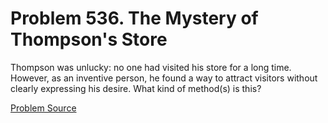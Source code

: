 # Problem 536. The Mystery of Thompson's Store 

Thompson was unlucky: no one had visited his store for a long time. However, as an inventive person, he found a way to attract visitors without clearly expressing his desire. What kind of method(s) is this?

[Problem Source](https://www.trizland.ru/tasks/1408/)